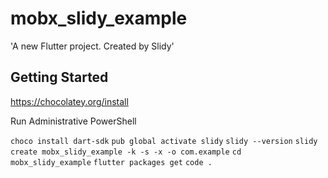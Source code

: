 # mobx_slidy_example

&#x27;A new Flutter project. Created by Slidy&#x27;

## Getting Started

https://chocolatey.org/install

Run Administrative PowerShell

`choco install dart-sdk`
`pub global activate slidy`
`slidy --version`
`slidy create mobx_slidy_example -k -s -x -o com.example`
`cd mobx_slidy_example`
`flutter packages get`
`code .`

